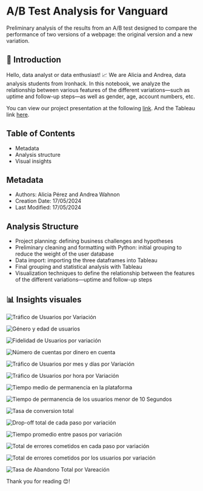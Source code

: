 # A/B Test Analysis for Vanguard

Preliminary analysis of the results from an A/B test designed to compare the performance of two versions of a webpage: the original version and a new variation.

## 👋 Introduction

Hello, data analyst or data enthusiast! 📈 We are Alicia and Andrea, data analysis students from Ironhack. In this notebook, we analyze the relationship between various features of the different variations—such as uptime and follow-up steps—as well as gender, age, account numbers, etc.

You can view our project presentation at the following <a href="https://docs.google.com/presentation/d/1vSNEadz79u18YiQYsnBKMEvWcnifkc6X7wpc-tL2ZQA/edit?usp=sharing">link</a>.
And the Tableau link <a href="https://public.tableau.com/app/profile/alicia.p.rez1100/viz/tableau_dashboard_17157156255840/Story1">here</a>.

## Table of Contents

- Metadata
- Analysis structure
- Visual insights

## Metadata

- Authors: Alicia Pérez and Andrea Wahnon
- Creation Date: 17/05/2024
- Last Modified: 17/05/2024

## Analysis Structure

- Project planning: defining business challenges and hypotheses
- Preliminary cleaning and formatting with Python: initial grouping to reduce the weight of the user database
- Data import: importing the three dataframes into Tableau
- Final grouping and statistical analysis with Tableau
- Visualization techniques to define the relationship between the features of the different variations—uptime and follow-up steps

## 📊 Insights visuales

![Tráfico de Usuarios por Variación](https://drive.google.com/uc?export=view&id=1r7XOvN4iGXRl3qe7l0WOrcn6Rf2x4T6K)

![Género y edad de usuarios](https://drive.google.com/uc?export=view&id=1a5t66pQLHmVjPHzPVzoCfSRiQMxLkWGe)

![Fidelidad de Usuarios por variación](https://drive.google.com/uc?export=view&id=1eAxwv6vRTm_lWq6McZ5Gobd6FRie5I9k)

![Número de cuentas por dinero en cuenta](https://drive.google.com/uc?export=view&id=1ujH1nzYWQdsHWt-pDmBY06pZ9atpepSw)

![Tráfico de Usuarios por mes y días por Variación](https://drive.google.com/uc?export=view&id=1oJ2V4e_beQvSohDRZamHMJrYs_oHKC5e)

![Tráfico de Usuarios por hora por Variación](https://drive.google.com/uc?export=view&id=1ghsRNMYwkGk7jUPuSsckP9LaBW_dWs12)

![Tiempo medio de permanencia en la plataforma](https://drive.google.com/uc?export=view&id=1p-uybXAltETTJSc67TiPm7-1NFcT2AWo)

![Tiempo de permanencia de los usuarios menor de 10 Segundos](https://drive.google.com/uc?export=view&id=1PbfhiaClIZBPA0qLZ388Qz8dLFkwnSOg)

![Tasa de conversion total](https://drive.google.com/uc?export=view&id=1syz2DptCpGMYQgfb0OXZVafBkH9OOK4y)

![Drop-off total de cada paso por variación](https://drive.google.com/uc?export=view&id=1haiSHLumcFlypUQqN8Qcz_CuPeKYWgu2)

![Tiempo promedio entre pasos por variación](https://drive.google.com/uc?export=view&id=1CZjGD9oB67t6CGJjCslscmpTVUErZa-H)

![Total de errores cometidos en cada paso por variación](https://drive.google.com/uc?export=view&id=1FsKNKkgJUg_PvZH2D0-8rMr13PBJmNcG)

![Total de errores cometidos por los usuarios por variación](https://drive.google.com/uc?export=view&id=1FpXoRIVm2r6df510kXNkUxweM1Ia1M6i)

![Tasa de Abandono Total por Vareación](https://drive.google.com/uc?export=view&id=1hB6kBJIOrc-bigz2aiA7BfLwuS9bbUKx)

Thank you for reading 😊!